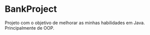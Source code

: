 # BankProject
Projeto com o objetivo de melhorar as minhas habilidades em Java. Principalmente de OOP. 
